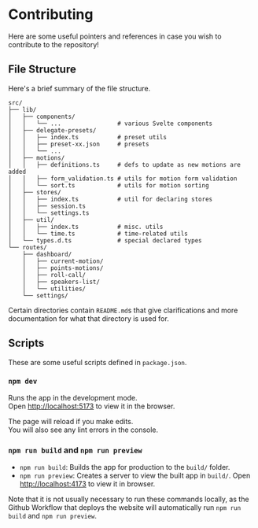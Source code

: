 # Contributing

Here are some useful pointers and references in case you wish to contribute to the repository!

## File Structure

Here's a brief summary of the file structure.

```text
src/
├── lib/
│   ├── components/
│   │   └── ...                # various Svelte components
│   ├── delegate-presets/
│   │   ├── index.ts           # preset utils
│   │   ├── preset-xx.json     # presets
│   │   └── ...
│   ├── motions/
│   │   ├── definitions.ts     # defs to update as new motions are added
│   │   ├── form_validation.ts # utils for motion form validation
│   │   └── sort.ts            # utils for motion sorting
│   ├── stores/
│   │   ├── index.ts           # util for declaring stores
│   │   ├── session.ts
│   │   └── settings.ts
│   ├── util/
│   │   ├── index.ts           # misc. utils
│   │   └── time.ts            # time-related utils
│   └── types.d.ts             # special declared types
└── routes/
    ├── dashboard/
    │   ├── current-motion/
    │   ├── points-motions/
    │   ├── roll-call/
    │   ├── speakers-list/
    │   └── utilities/
    └── settings/
```

Certain directories contain `README.md`s that give clarifications and more documentation for what that directory is used for.

## Scripts

These are some useful scripts defined in `package.json`.

### `npm dev`

Runs the app in the development mode.\
Open [http://localhost:5173](http://localhost:5173) to view it in the browser.

The page will reload if you make edits.\
You will also see any lint errors in the console.

### `npm run build` and `npm run preview`

- `npm run build`: Builds the app for production to the `build/` folder.
- `npm run preview`: Creates a server to view the built app in `build/`. Open [http://localhost:4173](http://localhost:4173) to view it in browser.

Note that it is not usually necessary to run these commands locally, as the Github Workflow that deploys the website will automatically run `npm run build` and `npm run preview`.
